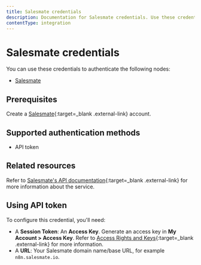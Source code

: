 ```yaml
---
title: Salesmate credentials
description: Documentation for Salesmate credentials. Use these credentials to authenticate Salesmate in n8n, a workflow automation platform.
contentType: integration
---
```


# Salesmate credentials

You can use these credentials to authenticate the following nodes:

- [Salesmate](/integrations/builtin/app-nodes/n8n-nodes-base.salesmate/)

## Prerequisites

Create a [Salesmate](https://salesmate.io/){:target=_blank .external-link} account.

## Supported authentication methods

- API token

## Related resources

Refer to [Salesmate's API documentation](https://apidocs.salesmate.io/?version=latest){:target=_blank .external-link} for more information about the service.


## Using API token

To configure this credential, you'll need:

- A **Session Token**: An **Access Key**. Generate an access key in **My Account > Access Key**. Refer to [Access Rights and Keys](https://apidocs.salesmate.io/?version=latest#ac8296ec-cb44-4937-a860-5ae032397ca0){:target=_blank .external-link} for more information.
- A **URL**: Your Salesmate domain name/base URL, for example `n8n.salesmate.io`.

